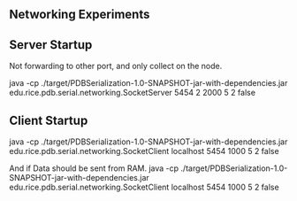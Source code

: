 Networking Experiments
----------------------





Server Startup 
--------------


Not forwarding to other port, and only collect on the node. 

java    -cp  ./target/PDBSerialization-1.0-SNAPSHOT-jar-with-dependencies.jar edu.rice.pdb.serial.networking.SocketServer 5454 2 2000 5 2 false





Client Startup 
--------------

java  -cp  ./target/PDBSerialization-1.0-SNAPSHOT-jar-with-dependencies.jar edu.rice.pdb.serial.networking.SocketClient localhost 5454 1000 5 2 false 



And if Data should be sent from RAM. 
java  -cp  ./target/PDBSerialization-1.0-SNAPSHOT-jar-with-dependencies.jar edu.rice.pdb.serial.networking.SocketClient localhost 5454 1000 5 2 false 


